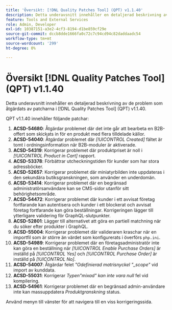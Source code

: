 ```yaml
---
title: 'Översikt: [!DNL Quality Patches Tool] (QPT) v1.1.40'
description: Detta underavsnitt innehåller en detaljerad beskrivning av de problem som åtgärdats av patcharna i [!DNL Quality Patches Tool] (QPT) v1.1.40.
feature: Tools and External Services
role: Admin, Developer
exl-id: 10387151-a3e2-4cf3-8194-d1be859cf29e
source-git-commit: dccb8dde1666fa0c72c7c94cd94c82daddaadc54
workflow-type: tm+mt
source-wordcount: '299'
ht-degree: 0%

---
```


# Översikt [!DNL Quality Patches Tool] (QPT) v1.1.40

Detta underavsnitt innehåller en detaljerad beskrivning av de problem som åtgärdats av patcharna i [!DNL Quality Patches Tool] (QPT) v1.1.40.

QPT v1.1.40 innehåller följande patchar:

1. **ACSD-54680**: Åtgärdar problemet där det inte går att bearbeta en B2B-offert som skickats in för en produkt med flera tilldelade källor.
1. **ACSD-54040**: Åtgärdar problemet där *[!UICONTROL Created]* fältet är tomt i ordningsinformation när B2B-moduler är aktiverade.
1. **ACSD-54319**: Korrigerar problemet där produktpriset är noll i *[!UICONTROL Product in Cart]* rapport.
1. **ACSD-53378**: Förbättrar utcheckningstiden för kunder som har stora adressböcker.
1. **ACSD-52657**: Korrigerar problemet där miniatyrbilden inte uppdateras i den sekundära butiksgranskningen, som använder en underdomän.
1. **ACSD-53414**: Korrigerar problemet där en begränsad administratörsanvändare kan se CMS-sidor utanför sitt behörighetsområde.
1. **ACSD-54472**: Korrigerar problemet där kunder i ett avvisat företag fortfarande kan autentisera och kunder i ett blockerat och avvisat företag fortfarande kan göra beställningar. Korrigeringen lägger till ytterligare validering för GraphQL-slutpunkter.
1. **ACSD-52801**: Lägger till alternativet att göra en partiell matchning när du söker efter produkter i GraphQL.
1. **ACSD-55004**: Korrigerar problemet där valideraren kraschar när en importfil som är större än värdet som konfigurerats i överförs `php.ini`.
1. **ACSD-54989**: Korrigerar problemet där en företagsadministratör inte kan göra en beställning när *[!UICONTROL Enable Purchase Orders]* är inställd på *[!UICONTROL Yes]* och *[!UICONTROL Purchase Order]* är inställd på *[!UICONTROL No]*.
1. **ACSD-54007**: Åtgärdar felet *&quot;Odefinierad matrisnyckel &quot;_scope&quot;* vid import av kunddata.
1. **ACSD-55031**: Korrigerar *Typen&quot;mixad&quot; kan inte vara null* fel vid kompilering.
1. **ACSD-54961**: Korrigerar problemet där en begränsad admin-användare inte kan massuppdatera *Produktgranskning* status.

Använd menyn till vänster för att navigera till en viss korrigeringssida.
